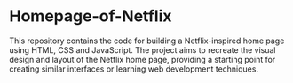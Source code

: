 # Homepage-of-Netflix
This repository contains the code for building a Netflix-inspired home page using HTML, CSS and JavaScript. The project aims to recreate the visual design and layout of the Netflix home page, providing a starting point for creating similar interfaces or learning web development techniques.
